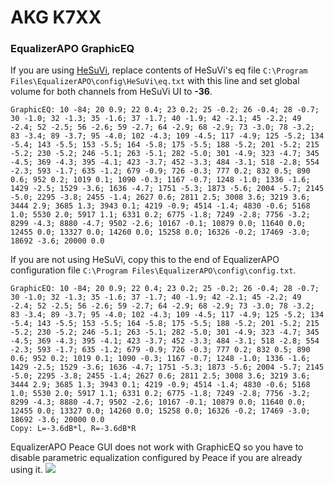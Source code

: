 # AKG K7XX
### EqualizerAPO GraphicEQ
If you are using [HeSuVi](https://sourceforge.net/projects/hesuvi/), replace contents of HeSuVi's eq file `C:\Program Files\EqualizerAPO\config\HeSuVi\eq.txt` with this line and set global volume for both channels from HeSuVi UI to **-36**.
```
GraphicEQ: 10 -84; 20 0.9; 22 0.4; 23 0.2; 25 -0.2; 26 -0.4; 28 -0.7; 30 -1.0; 32 -1.3; 35 -1.6; 37 -1.7; 40 -1.9; 42 -2.1; 45 -2.2; 49 -2.4; 52 -2.5; 56 -2.6; 59 -2.7; 64 -2.9; 68 -2.9; 73 -3.0; 78 -3.2; 83 -3.4; 89 -3.7; 95 -4.0; 102 -4.3; 109 -4.5; 117 -4.9; 125 -5.2; 134 -5.4; 143 -5.5; 153 -5.5; 164 -5.8; 175 -5.5; 188 -5.2; 201 -5.2; 215 -5.2; 230 -5.2; 246 -5.1; 263 -5.1; 282 -5.0; 301 -4.9; 323 -4.7; 345 -4.5; 369 -4.3; 395 -4.1; 423 -3.7; 452 -3.3; 484 -3.1; 518 -2.8; 554 -2.3; 593 -1.7; 635 -1.2; 679 -0.9; 726 -0.3; 777 0.2; 832 0.5; 890 0.6; 952 0.2; 1019 0.1; 1090 -0.3; 1167 -0.7; 1248 -1.0; 1336 -1.6; 1429 -2.5; 1529 -3.6; 1636 -4.7; 1751 -5.3; 1873 -5.6; 2004 -5.7; 2145 -5.0; 2295 -3.8; 2455 -1.4; 2627 0.6; 2811 2.5; 3008 3.6; 3219 3.6; 3444 2.9; 3685 1.3; 3943 0.1; 4219 -0.9; 4514 -1.4; 4830 -0.6; 5168 1.0; 5530 2.0; 5917 1.1; 6331 0.2; 6775 -1.8; 7249 -2.8; 7756 -3.2; 8299 -4.3; 8880 -4.7; 9502 -2.6; 10167 -0.1; 10879 0.0; 11640 0.0; 12455 0.0; 13327 0.0; 14260 0.0; 15258 0.0; 16326 -0.2; 17469 -3.0; 18692 -3.6; 20000 0.0
```
If you are not using HeSuVi, copy this to the end of EqualizerAPO configuration file `C:\Program Files\EqualizerAPO\config\config.txt`.
```
GraphicEQ: 10 -84; 20 0.9; 22 0.4; 23 0.2; 25 -0.2; 26 -0.4; 28 -0.7; 30 -1.0; 32 -1.3; 35 -1.6; 37 -1.7; 40 -1.9; 42 -2.1; 45 -2.2; 49 -2.4; 52 -2.5; 56 -2.6; 59 -2.7; 64 -2.9; 68 -2.9; 73 -3.0; 78 -3.2; 83 -3.4; 89 -3.7; 95 -4.0; 102 -4.3; 109 -4.5; 117 -4.9; 125 -5.2; 134 -5.4; 143 -5.5; 153 -5.5; 164 -5.8; 175 -5.5; 188 -5.2; 201 -5.2; 215 -5.2; 230 -5.2; 246 -5.1; 263 -5.1; 282 -5.0; 301 -4.9; 323 -4.7; 345 -4.5; 369 -4.3; 395 -4.1; 423 -3.7; 452 -3.3; 484 -3.1; 518 -2.8; 554 -2.3; 593 -1.7; 635 -1.2; 679 -0.9; 726 -0.3; 777 0.2; 832 0.5; 890 0.6; 952 0.2; 1019 0.1; 1090 -0.3; 1167 -0.7; 1248 -1.0; 1336 -1.6; 1429 -2.5; 1529 -3.6; 1636 -4.7; 1751 -5.3; 1873 -5.6; 2004 -5.7; 2145 -5.0; 2295 -3.8; 2455 -1.4; 2627 0.6; 2811 2.5; 3008 3.6; 3219 3.6; 3444 2.9; 3685 1.3; 3943 0.1; 4219 -0.9; 4514 -1.4; 4830 -0.6; 5168 1.0; 5530 2.0; 5917 1.1; 6331 0.2; 6775 -1.8; 7249 -2.8; 7756 -3.2; 8299 -4.3; 8880 -4.7; 9502 -2.6; 10167 -0.1; 10879 0.0; 11640 0.0; 12455 0.0; 13327 0.0; 14260 0.0; 15258 0.0; 16326 -0.2; 17469 -3.0; 18692 -3.6; 20000 0.0
Copy: L=-3.6dB*l, R=-3.6dB*R
```
EqualizerAPO Peace GUI does not work with GraphicEQ so you have to disable parametric equalization configured by Peace if you are already using it.
![](https://raw.githubusercontent.com/jaakkopasanen/AutoEq/master/results/SBAF-Serious/innerfidelity/onear/AKG%20K7XX/AKG%20K7XX.png)

